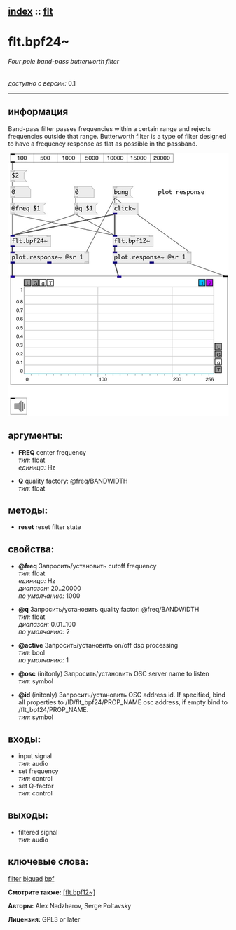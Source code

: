 [index](index.html) :: [flt](category_flt.html)
---

# flt.bpf24~

###### Four pole band-pass butterworth filter

*доступно с версии:* 0.1

---


## информация
Band-pass filter passes frequencies within a certain range and rejects frequencies outside that range. Butterworth filter is a type of filter designed to have a frequency response as flat as possible in the passband.


[![example](../examples/img/flt.bpf24~.jpg)](../examples/pd/flt.bpf24~.pd)



## аргументы:

* **FREQ**
center frequency<br>
_тип:_ float<br>
_единица:_ Hz<br>

* **Q**
quality factory: @freq/BANDWIDTH<br>
_тип:_ float<br>



## методы:

* **reset**
reset filter state<br>




## свойства:

* **@freq** 
Запросить/установить cutoff frequency<br>
_тип:_ float<br>
_единица:_ Hz<br>
_диапазон:_ 20..20000<br>
_по умолчанию:_ 1000<br>

* **@q** 
Запросить/установить quality factor: @freq/BANDWIDTH<br>
_тип:_ float<br>
_диапазон:_ 0.01..100<br>
_по умолчанию:_ 2<br>

* **@active** 
Запросить/установить on/off dsp processing<br>
_тип:_ bool<br>
_по умолчанию:_ 1<br>

* **@osc** (initonly)
Запросить/установить OSC server name to listen<br>
_тип:_ symbol<br>

* **@id** (initonly)
Запросить/установить OSC address id. If specified, bind all properties to /ID/flt_bpf24/PROP_NAME
osc address, if empty bind to /flt_bpf24/PROP_NAME.<br>
_тип:_ symbol<br>



## входы:

* input signal<br>
_тип:_ audio
* set frequency<br>
_тип:_ control
* set Q-factor<br>
_тип:_ control



## выходы:

* filtered signal<br>
_тип:_ audio



## ключевые слова:

[filter](keywords/filter.html)
[biquad](keywords/biquad.html)
[bpf](keywords/bpf.html)



**Смотрите также:**
[\[flt.bpf12~\]](flt.bpf12~.html)




**Авторы:** Alex Nadzharov, Serge Poltavsky




**Лицензия:** GPL3 or later





